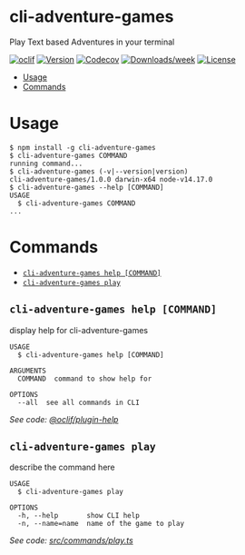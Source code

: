 cli-adventure-games
===================

Play Text based Adventures in your terminal

[![oclif](https://img.shields.io/badge/cli-oclif-brightgreen.svg)](https://oclif.io)
[![Version](https://img.shields.io/npm/v/cli-adventure-games.svg)](https://npmjs.org/package/cli-adventure-games)
[![Codecov](https://codecov.io/gh/arvindr21/cli-adventure-games/branch/master/graph/badge.svg)](https://codecov.io/gh/arvindr21/cli-adventure-games)
[![Downloads/week](https://img.shields.io/npm/dw/cli-adventure-games.svg)](https://npmjs.org/package/cli-adventure-games)
[![License](https://img.shields.io/npm/l/cli-adventure-games.svg)](https://github.com/arvindr21/cli-adventure-games/blob/master/package.json)

<!-- toc -->
* [Usage](#usage)
* [Commands](#commands)
<!-- tocstop -->
# Usage
<!-- usage -->
```sh-session
$ npm install -g cli-adventure-games
$ cli-adventure-games COMMAND
running command...
$ cli-adventure-games (-v|--version|version)
cli-adventure-games/1.0.0 darwin-x64 node-v14.17.0
$ cli-adventure-games --help [COMMAND]
USAGE
  $ cli-adventure-games COMMAND
...
```
<!-- usagestop -->
# Commands
<!-- commands -->
* [`cli-adventure-games help [COMMAND]`](#cli-adventure-games-help-command)
* [`cli-adventure-games play`](#cli-adventure-games-play)

## `cli-adventure-games help [COMMAND]`

display help for cli-adventure-games

```
USAGE
  $ cli-adventure-games help [COMMAND]

ARGUMENTS
  COMMAND  command to show help for

OPTIONS
  --all  see all commands in CLI
```

_See code: [@oclif/plugin-help](https://github.com/oclif/plugin-help/blob/v3.2.2/src/commands/help.ts)_

## `cli-adventure-games play`

describe the command here

```
USAGE
  $ cli-adventure-games play

OPTIONS
  -h, --help       show CLI help
  -n, --name=name  name of the game to play
```

_See code: [src/commands/play.ts](https://github.com/arvindr21/cli-adventure-games/blob/v1.0.0/src/commands/play.ts)_
<!-- commandsstop -->
